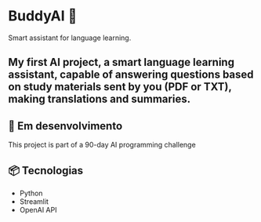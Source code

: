 # BuddyAI 🧠 
Smart assistant for language learning.

## My first AI project, a smart language learning assistant, capable of answering questions based on study materials sent by you (PDF or TXT), making translations and summaries.

## 🚧 Em desenvolvimento
This project is part of a 90-day AI programming challenge

## 📦 Tecnologias

- Python
- Streamlit
- OpenAI API
